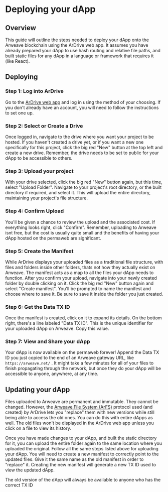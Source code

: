 # Deploying your dApp

## Overview

This guide will outline the steps needed to deploy your dApp onto the Arweave blockchain using the ArDrive web app. It assumes you have already prepared your dApp to use hash routing and relative file paths, and built static files for any dApp in a language or framework that requires it (like React).

## Deploying

### Step 1: Log into ArDrive

Go to the [ArDrive web app](https://app.ardrive.io/#/sign-in) and log in using the method of your choosing. If you don't already have an account, you will need to follow the instructions to set one up.

### Step 2: Select or Create a Drive

Once logged in, navigate to the drive where you want your project to be hosted. If you haven't created a drive yet, or if you want a new one specifically for this project, click the big red "New" button at the top left and create a new drive. Remember, the drive needs to be set to public for your dApp to be accessible to others.

### Step 3: Upload your project

With your drive selected, click the big red "New" button again, but this time, select "Upload Folder". Navigate to your project's root directory, or the built directory if required, and select it. This will upload the entire directory, maintaining your project's file structure.

### Step 4: Confirm Upload

You'll be given a chance to review the upload and the associated cost. If everything looks right, click "Confirm". Remember, uploading to Arweave isnt free, but the cost is usually quite small and the benefits of having your dApp hosted on the permaweb are significant.

### Step 5: Create the Manifest

While ArDrive displays your uploaded files as a traditional file structure, with files and folders inside other folders, thats not how they actually exist on Arweave. The manifest acts as a map to all the files your dApp needs to function. After you confirm your upload, navigate into your newly created folder by double clicking on it. Click the big red "New" button again and select "Create manifest". You'll be prompted to name the manifest and choose where to save it. Be sure to save it inside the folder you just created.

### Step 6: Get the Data TX ID

Once the manifest is created, click on it to expand its details. On the bottom right, there's a line labeled "Data TX ID". This is the unique identifier for your uploaded dApp on Arweave. Copy this value.

### Step 7: View and Share your dApp

Your dApp is now available on the permaweb forever! Append the Data TX ID you just copied to the end of an Arweave gateway URL, like `https://arweave.net/` . It might take a few minutes for all of your files to finish propagating through the network, but once they do your dApp will be accessible to anyone, anywhere, at any time.


## Updating your dApp

Files uploaded to Arweave are permanent and immutable. They cannot be changed. However, the [Arweave File System (ArFS)](../../arfs/overview.md) protocol used (and created) by ArDrive lets you "replace" them with new versions while still being able to access the old ones. You can do this with entire dApps as well. The old files won't be displayed in the ArDrive web app unless you click on a file to view its history.

Once you have made changes to your dApp, and built the static directory for it, you can upload the entire folder again to the same location where you uploaded the original. Follow all the same steps listed above for uploading your dApp. You will need to create a new manifest to correctly point to the updated files. Give it the same name as the old manifest in order to "replace" it. Creating the new manifest will generate a new TX ID used to view the updated dApp.

The old version of the dApp will always be available to anyone who has the correct TX ID